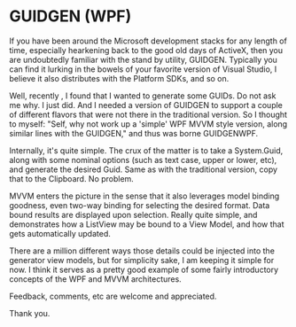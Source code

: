 # GUIDGEN (WPF)

If you have been around the Microsoft development stacks for any length of time, especially
hearkening back to the good old days of ActiveX, then you are undoubtedly familiar with the
stand by utility, GUIDGEN. Typically you can find it lurking in the bowels of your favorite
version of Visual Studio, I believe it also distributes with the Platform SDKs, and so on.

Well, recently , I found that I wanted to generate some GUIDs. Do not ask me why. I just did.
And I needed a version of GUIDGEN to support a couple of different flavors that were not there
in the traditional version. So I thought to myself: "Self, why not work up a 'simple' WPF MVVM
style version, along similar lines with the GUIDGEN," and thus was borne GUIDGENWPF.

Internally, it's quite simple. The crux of the matter is to take a System.Guid, along with some
nominal options (such as text case, upper or lower, etc), and generate the desired Guid. Same as
with the traditional version, copy that to the Clipboard. No problem.

MVVM enters the picture in the sense that it also leverages model binding goodness, even two-way
binding for selecting the desired format. Data bound results are displayed upon selection. Really
quite simple, and demonstrates how a ListView may be bound to a View Model, and how that gets
automatically updated.

There are a million different ways those details could be injected into the generator view models,
but for simplicity sake, I am keeping it simple for now. I think it serves as a pretty good example
of some fairly introductory concepts of the WPF and MVVM architectures.

Feedback, comments, etc are welcome and appreciated.

Thank you.
